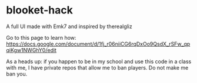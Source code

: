 # blooket-hack
A full UI made with Emk7 and inspired by therealgliz


Go to this page to learn how: https://docs.google.com/document/d/1fj_r06niiCG6rqDxOo9QsdX_rSFw_qpqiKgw1NWGhY0/edit


As a heads up: if you happen to be in my school and use this code in a class with me, I have private repos that allow me to ban players. Do not make me ban you.
